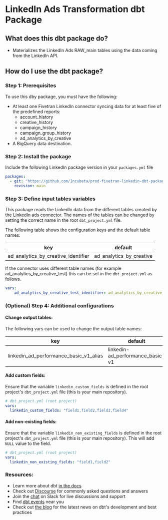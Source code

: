 # LinkedIn Ads Transformation dbt Package

## What does this dbt package do?
* Materializes the LinkedIn Ads RAW_main tables using the data coming from the LinkedIn API.

## How do I use the dbt package?
### Step 1: Prerequisites
To use this dby package, you must have the following:
- At least one Fivetran LinkedIn connector syncing data for at least five of the predefined reports:
    - account_history
    - creative_history
    - campaign_history
    - campaign_group_history
    - ad_analytics_by_creative
- A BigQuery data destination.

### Step 2: Install the package
Include the following LinkedIn package version in your `packages.yml` file
```yaml
packages:
  - git: "https://github.com/Incubeta/prod-fivetran-linkedin-dbt-package.git"
    revision: main
```

### Step 3: Define input tables variables
This package reads the LinkedIn data from the different tables created by the LinkedIn ads connector. 
The names of the tables can be changed by setting the correct name in the root `dbt_project.yml` file.

The following table shows the configuration keys and the default table names:

|key|default|
|---|-------|
|ad_analytics_by_creative_identifier|ad_analytics_by_creative|


If the connector uses different table names (for example ad_analytics_by_creative_test) this can be set in the `dbt_project.yml` as follows.

```yaml
vars:
    ad_analytics_by_creative_test_identifier: ad_analytics_by_creative_test
```

### (Optional) Step 4: Additional configurations

#### Change output tables:
The following vars can be used to change the output table names:

|key| default                  |
|---|--------------------------|
|linkedin_ad_performance_basic_v1_alias| linkedin-ad_performance_basic-v1 |


#### Add custom fields:
Ensure that the variable `linkedin_custom_fields` is defined in the root project's `dbt_project.yml` file (this is your main repository).
```yaml
# dbt_project.yml (root project)
vars:
  linkedin_custom_fields: "field1,field2,field3,field4"

```

#### Add non-existing fields:
Ensure that the variable `linkedin_non_existing_fields` is defined in the root project's `dbt_project.yml` file (this is your main repository).
This will add `NULL` value to the field.
```yaml
# dbt_project.yml (root project)
vars:
  linkedin_non_existing_fields: "field1,field2"

```

### Resources:
- Learn more about dbt [in the docs](https://docs.getdbt.com/docs/introduction)
- Check out [Discourse](https://discourse.getdbt.com/) for commonly asked questions and answers
- Join the [chat](https://community.getdbt.com/) on Slack for live discussions and support
- Find [dbt events](https://events.getdbt.com) near you
- Check out [the blog](https://blog.getdbt.com/) for the latest news on dbt's development and best practices

